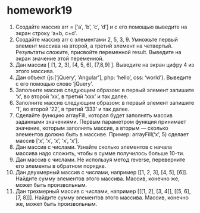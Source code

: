 # homework19

1. Создайте массив arr = [‘a’, ‘b’, ‘c’, ‘d’] и с его помощью выведите на экран строку ‘a+b, c+d’.
2. Создайте массив arr с элементами 2, 5, 3, 9. Умножьте первый элемент массива на второй, а третий элемент на четвертый. Результаты сложите,
   присвойте переменной result. Выведите на экран значение этой переменной.
3. Дан массив [ [1, 2, 3], [4, 5, 6], [7,8,9] ]. Выведите на экран цифру 4 из этого массива.
4. Дан объект {js:[‘jQuery’, ‘Angular’], php: ‘hello’, css: ‘world’}. Выведите с его помощью слово ‘jQuery’.
5. Заполните массив следующим образом: в первый элемент запишите ‘x’, во второй ‘xx’, в третий ‘xxx’ и так далее.
6. Заполните массив следующим образом: в первый элемент запишите ‘1’, во второй ’22’, в третий ‘333’ и так далее.
7. Сделайте функцию arrayFill, которая будет заполнять массив заданными значениями. Первым параметром функция принимает значение, которым заполнять массив,
   а вторым — сколько элементов должно быть в массиве. Пример: arrayFill(‘x’, 5) сделает массив [‘x’, ‘x’, ‘x’, ‘x’, ‘x’].
8. Дан массив с числами. Узнайте сколько элементов с начала массива надо сложить, чтобы в сумме получилось больше 10-ти.
9. Дан массив с числами. Не используя метод reverse, переверните его элементы в обратном порядке.
10. Дан двухмерный массив с числами, например [[1, 2, 3], [4, 5], [6]]. Найдите сумму элементов этого массива. Массив, конечно же, может быть произвольным.
11. Дан трехмерный массив с числами, например [[[1, 2], [3, 4]], [[5, 6], [7, 8]]]. Найдите сумму элементов этого массива. Массив, конечно же, может быть произвольным. 
